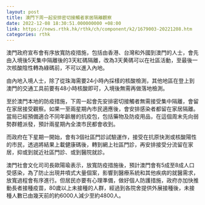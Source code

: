 ```yaml
---
layout: post
title: 澳門下周一起安排密切接觸者家居隔離觀察
date: 2022-12-08 18:30:51.000000000 +08:00
link: https://news.rthk.hk/rthk/ch/component/k2/1679003-20221208.htm
categories: rthk
---
```


澳門政府宣布會有序放寬防疫措施，包括由香港、台灣和外國到澳門的人士，會先由入境後5天集中隔離後的3天紅碼隔離，改為3天黄碼可以在社區活動，至最後一次核酸陰性轉為綠碼前，不可以進入內地。

由內地入境人士，除了從珠海需要24小時內採樣的核酸檢測，其他地區在登上到澳門的交通工具前要有48小時核酸即可，入境後無需再做落地檢測。

至於澳門本地的防疫措施，下周一起會先安排密切接觸者無需接受集中隔離，會留在家居接受觀察。如果一至兩星期內市民適應後，會安排感染者都留在家居隔離。 當局已經預備適合不同年齡層的抗疫包，包括藥物及防疫用品，在這個周末先向弱勢群體派發，預計兩星期內全澳市民都會收到。

而政府在下星期一開始，會有3個社區門診試驗運作，接受在抗原快測或核酸陽性的市民，透過將結果上載健康碼後，轉到網上社區門診，再安排接受分流留在家居，抑或到就近社區門診、或到醫院就診。

澳門社會文化司司長歐陽瑜表示，放寬防疫措施後，預計澳門會有5成至8成人口受感染，為了防止出現井噴式大量個案，影響到醫療系統和其他疾病的就醫需求，放寬過程會有序進行。但居民亦要有心理準備，做好個人防護措施，政府亦加快推動長者接種疫苗，80歲以上未接種的人群，經過到各院舍提供外展接種後，未接種人數已由幾天前的約6000人減少至約4800人。
